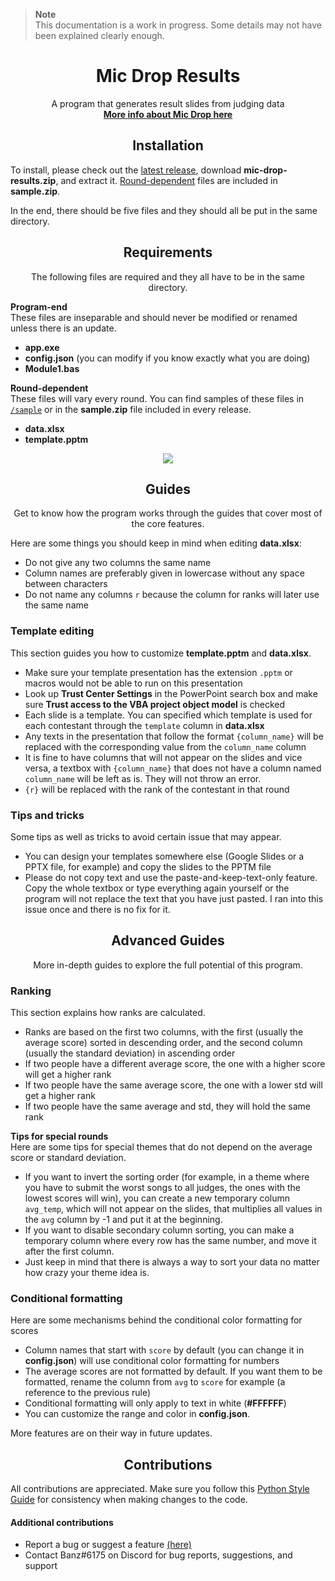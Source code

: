 > **Note**<br>
> This documentation is a work in progress. Some details may not have been explained clearly enough.

<h1 align="center">Mic Drop Results</h1>

<p align="center">
  A program that generates result slides from judging data<br>
  <a href="https://discord.gg/ZeGWzgvFcR"><b>More info about Mic Drop here</b></a>
</p>

<h2 align="center">Installation</h2>

To install, please check out the [latest release](https://github.com/berkeleyfx/mic-drop-results/releases/), download **mic-drop-results.zip**, and extract it. [Round-dependent](https://github.com/berkeleyfx/mic-drop-results#requirements) files are included in **sample.zip**.

In the end, there should be five files and they should all be put in the same directory.

<h2 align="center">Requirements</h2>

<p align="center">The following files are required and they all have to be in the same directory.</p>

**Program-end**<br>
These files are inseparable and should never be modified or renamed unless there is an update.

- **app.exe**
- **config.json** (you can modify if you know exactly what you are doing)
- **Module1.bas**

**Round-dependent**<br>
These files will vary every round. You can find samples of these files in [`/sample`](./sample) or in the **sample.zip** file included in every release.

- **data.xlsx**
- **template.pptm**

<p align="center">
  <img src="https://github.com/berkeleyfx/mic-drop-results/blob/bd2f8a7760670de02baa8e718791ffb044f664ae/.github/images/required_files.png"></img>
</p>

<h2 align="center">Guides</h2>

<p align="center">Get to know how the program works through the guides that cover most of the core features.</p>

Here are some things you should keep in mind when editing **data.xlsx**:
- Do not give any two columns the same name
- Column names are preferably given in lowercase without any space between characters
- Do not name any columns `r` because the column for ranks will later use the same name

### Template editing
This section guides you how to customize **template.pptm** and **data.xlsx**.

- Make sure your template presentation has the extension `.pptm` or macros would not be able to run on this presentation
- Look up **Trust Center Settings** in the PowerPoint search box and make sure **Trust access to the VBA project object model** is checked
- Each slide is a template. You can specified which template is used for each contestant through the `template` column in **data.xlsx**
- Any texts in the presentation that follow the format `{column_name}` will be replaced with the corresponding value from the `column_name` column
- It is fine to have columns that will not appear on the slides and vice versa, a textbox with `{column_name}` that does not have a column named `column_name` will be left as is. They will not throw an error.
- `{r}` will be replaced with the rank of the contestant in that round

### Tips and tricks
Some tips as well as tricks to avoid certain issue that may appear.

- You can design your templates somewhere else (Google Slides or a PPTX file, for example) and copy the slides to the PPTM file
- Please do not copy text and use the paste-and-keep-text-only feature. Copy the whole textbox or type everything again yourself or the program will not replace the text that you have just pasted. I ran into this issue once and there is no fix for it.

<h2 align="center">Advanced Guides</h2>

<p align="center">More in-depth guides to explore the full potential of this program.</p>

### Ranking
This section explains how ranks are calculated.
- Ranks are based on the first two columns, with the first (usually the average score) sorted in descending order, and the second column (usually the standard deviation) in ascending order
- If two people have a different average score, the one with a higher score will get a higher rank
- If two people have the same average score, the one with a lower std will get a higher rank
- If two people have the same average and std, they will hold the same rank

**Tips for special rounds**<br>
Here are some tips for special themes that do not depend on the average score or standard deviation.
- If you want to invert the sorting order (for example, in a theme where you have to submit the worst songs to all judges, the ones with the lowest scores will win), you can create a new temporary column `avg_temp`, which will not appear on the slides, that multiplies all values in the `avg` column by -1 and put it at the beginning.
- If you want to disable secondary column sorting, you can make a temporary column where every row has the same number, and move it after the first column.
- Just keep in mind that there is always a way to sort your data no matter how crazy your theme idea is.

### Conditional formatting
Here are some mechanisms behind the conditional color formatting for scores
- Column names that start with `score` by default (you can change it in **config.json**) will use conditional color formatting for numbers
- The average scores are not formatted by default. If you want them to be formatted, rename the column from `avg` to `score` for example (a reference to the previous rule)
- Conditional formatting will only apply to text in white (**#FFFFFF**)
- You can customize the range and color in **config.json**.

More features are on their way in future updates.

<h2 align="center">Contributions</h2>

All contributions are appreciated. Make sure you follow this [Python Style Guide](https://peps.python.org/pep-0008/) for consistency when making changes to the code.

#### Additional contributions
- Report a bug or suggest a feature [(here)](https://github.com/berkeleyfx/mic-drop-results/issues/new/choose)
- Contact Banz#6175 on Discord for bug reports, suggestions, and support

